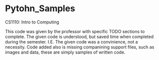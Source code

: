 # Pytohn_Samples
CS1110: Intro to Computing

This code was given by the professor with specific TODO sections to complete. 
The given code is understood, but saved time when completed during the semester.
I.E. The given code was a convinience, not a necessity.
Code added also is missing companining support files, such as images and data, these are simply samples of written code.

